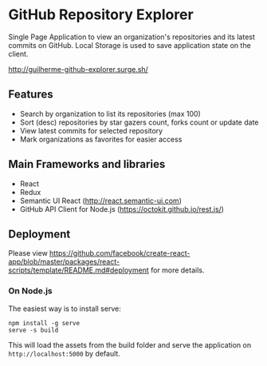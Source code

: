 # GitHub Repository Explorer
Single Page Application to view an organization's repositories and its latest commits on GitHub. Local Storage is used to save application state on the client.

http://guilherme-github-explorer.surge.sh/

## Features
- Search by organization to list its repositories (max 100)
- Sort (desc) repositories by star gazers count, forks count or update date
- View latest commits for selected repository
- Mark organizations as favorites for easier access

## Main Frameworks and libraries
- React
- Redux
- Semantic UI React (http://react.semantic-ui.com)
- GitHub API Client for Node.js (https://octokit.github.io/rest.js/)

## Deployment
Please view https://github.com/facebook/create-react-app/blob/master/packages/react-scripts/template/README.md#deployment for more details.
### On Node.js
The easiest way is to install serve:
```
npm install -g serve
serve -s build
```
This will load the assets from the build folder and serve the application on `http://localhost:5000` by default.
